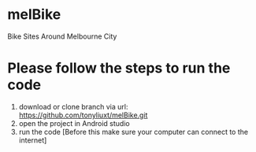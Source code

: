 # melBike
Bike Sites Around Melbourne City

# Please follow the steps to run the code
1. download or clone branch via url: https://github.com/tonyliuxt/melBike.git
2. open the project in Android studio
3. run the code [Before this make sure your computer can connect to the internet]
